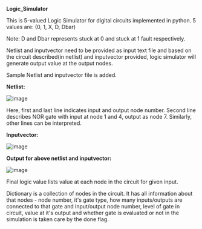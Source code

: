**Logic_Simulator**

This is 5-valued Logic Simulator for digital circuits implemented in python. 
5 values are: (0, 1, X, D, Dbar)

Note: D and Dbar represents stuck at 0 and stuck at 1 fault respectively.

Netlist and inputvector need to be provided as input text file and based on the circuit described(in netlist) and inputvector provided, logic simulator will generate output value at the output nodes.

Sample Netlist and inputvector file is added.

**Netlist:**

![image](https://user-images.githubusercontent.com/96716544/147666551-ddd75cef-1f80-408b-96e8-c3dcc8ea6f9c.png)

Here, first and last line indicates input and output node number.
Second line describes NOR gate with input at node 1 and 4, output as node 7. Similarly, other lines can be interpreted. 

**Inputvector:**

![image](https://user-images.githubusercontent.com/96716544/147666854-aeeba66b-e270-44cc-9aae-8a0f33489263.png)

**Output for above netlist and inputvector:**

![image](https://user-images.githubusercontent.com/96716544/147666398-067aa38c-7321-4af6-88fc-43eb5fb5a9ae.png)

Final logic value lists value at each node in the circuit for given input.

Dictionary is a collection of nodes in the circuit. It has all information about that nodes - node number, it's gate type, how many inputs/outputs are connected to that gate and input/output node number, level of gate in circuit, value at it's output and whether gate is evaluated or not in the simulation is taken care by the done flag.
